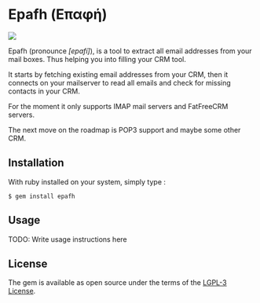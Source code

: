 Epafh (Επαφή) 
=============

![](https://api.travis-ci.org/glenux/epafh.png?branch=master)

Epafh (pronounce *\[epafí\]*), is a tool to extract all email addresses from your
mail boxes. Thus helping you into filling your CRM tool.

It starts by fetching existing email addresses from your CRM, then it connects
on your mailserver to read all emails and check for missing contacts in your
CRM.

For the moment it only supports IMAP mail servers and FatFreeCRM servers.

The next move on the roadmap is POP3 support and maybe some other CRM.

## Installation

With ruby installed on your system, simply type :

    $ gem install epafh

## Usage

TODO: Write usage instructions here

## License

The gem is available as open source under the terms of the [LGPL-3 License](http://opensource.org/licenses/LGPL-3.0).

